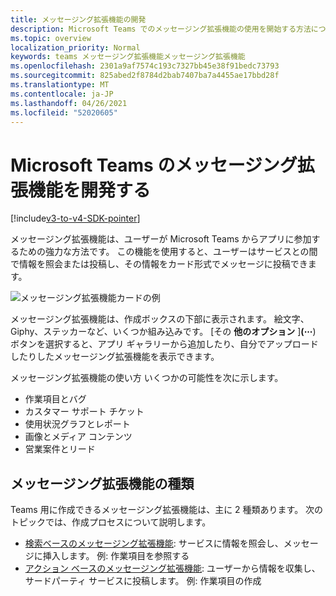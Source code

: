 ```yaml
---
title: メッセージング拡張機能の開発
description: Microsoft Teams でのメッセージング拡張機能の使用を開始する方法について説明します。
ms.topic: overview
localization_priority: Normal
keywords: teams メッセージング拡張機能メッセージング拡張機能
ms.openlocfilehash: 2301a9af7574c193c7327bb45e38f91bedc73793
ms.sourcegitcommit: 825abed2f8784d2bab7407ba7a4455ae17bbd28f
ms.translationtype: MT
ms.contentlocale: ja-JP
ms.lasthandoff: 04/26/2021
ms.locfileid: "52020605"
---
```

# <a name="develop-messaging-extensions-for-microsoft-teams"></a>Microsoft Teams のメッセージング拡張機能を開発する

[!include[v3-to-v4-SDK-pointer](~/includes/v3-to-v4-pointer-me.md)]

メッセージング拡張機能は、ユーザーが Microsoft Teams からアプリに参加するための強力な方法です。 この機能を使用すると、ユーザーはサービスとの間で情報を照会または投稿し、その情報をカード形式でメッセージに投稿できます。

![メッセージング拡張機能カードの例](~/assets/images/compose-extensions/ceexample.png)

メッセージング拡張機能は、作成ボックスの下部に表示されます。 絵文字、Giphy、ステッカーなど、いくつか組み込みです。 [その **他のオプション** ]**(&#8943;**) ボタンを選択すると、アプリ ギャラリーから追加したり、自分でアップロードしたりしたメッセージング拡張機能を表示できます。

メッセージング拡張機能の使い方 いくつかの可能性を次に示します。

* 作業項目とバグ
* カスタマー サポート チケット
* 使用状況グラフとレポート
* 画像とメディア コンテンツ
* 営業案件とリード

## <a name="types-of-messaging-extensions"></a>メッセージング拡張機能の種類

Teams 用に作成できるメッセージング拡張機能は、主に 2 種類あります。 次のトピックでは、作成プロセスについて説明します。

* [検索ベースのメッセージング拡張機能](~/resources/messaging-extension-v3/search-extensions.md): サービスに情報を照会し、メッセージに挿入します。 例: 作業項目を参照する
* [アクション ベースのメッセージング拡張機能](~/resources/messaging-extension-v3/create-extensions.md): ユーザーから情報を収集し、サードパーティ サービスに投稿します。 例: 作業項目の作成
